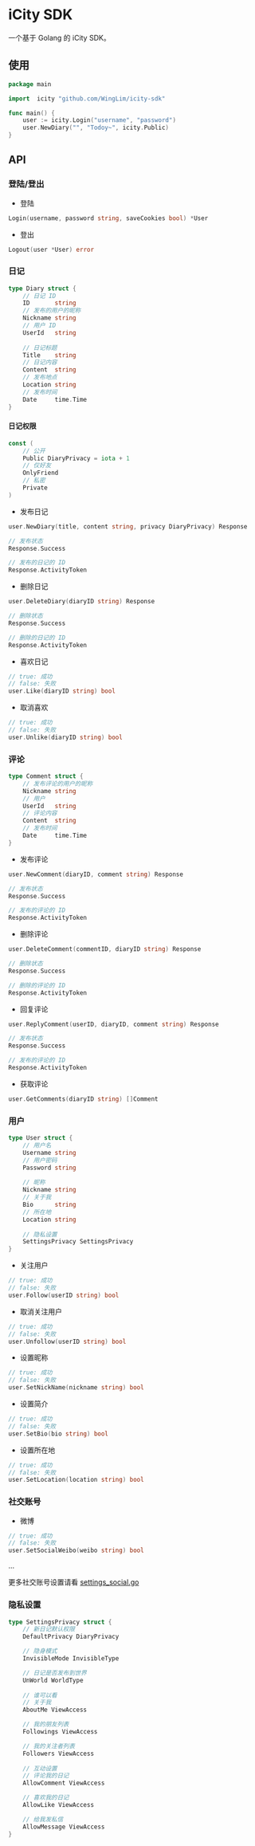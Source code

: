# iCity SDK

一个基于 Golang 的 iCity SDK。

## 使用

```go
package main

import  icity "github.com/WingLim/icity-sdk"

func main() {
	user := icity.Login("username", "password")
	user.NewDiary("", "Todoy~", icity.Public)
}
```

## API

### 登陆/登出
- 登陆
```go
Login(username, password string, saveCookies bool) *User
```

- 登出
```go
Logout(user *User) error
```

### 日记

```go
type Diary struct {
	// 日记 ID
	ID       string 
	// 发布的用户的昵称
	Nickname string 
	// 用户 ID
	UserId   string
	
	// 日记标题
	Title    string 
	// 日记内容
	Content  string 
	// 发布地点
	Location string 
	// 发布时间
	Date     time.Time
}
```

#### 日记权限
```go
const (
    // 公开
    Public DiaryPrivacy = iota + 1
    // 仅好友
    OnlyFriend
    // 私密
    Private
)
```

- 发布日记
```go
user.NewDiary(title, content string, privacy DiaryPrivacy) Response

// 发布状态
Response.Success

// 发布的日记的 ID
Response.ActivityToken
```

- 删除日记
```go
user.DeleteDiary(diaryID string) Response

// 删除状态
Response.Success

// 删除的日记的 ID
Response.ActivityToken
```

- 喜欢日记
```go
// true: 成功
// false: 失败
user.Like(diaryID string) bool
```

- 取消喜欢
```go
// true: 成功
// false: 失败 
user.Unlike(diaryID string) bool
```

### 评论

```go
type Comment struct {
	// 发布评论的用户的昵称
	Nickname string
	// 用户
	UserId   string
	// 评论内容
	Content  string 
	// 发布时间
	Date     time.Time
}
```

- 发布评论
```go
user.NewComment(diaryID, comment string) Response

// 发布状态
Response.Success

// 发布的评论的 ID
Response.ActivityToken
```

- 删除评论
```go
user.DeleteComment(commentID, diaryID string) Response

// 删除状态
Response.Success

// 删除的评论的 ID
Response.ActivityToken
```

- 回复评论
```go
user.ReplyComment(userID, diaryID, comment string) Response

// 发布状态
Response.Success

// 发布的评论的 ID
Response.ActivityToken
```

- 获取评论
```go
user.GetComments(diaryID string) []Comment
```

### 用户
```go
type User struct {
	// 用户名
	Username string
	// 用户密码
	Password string
	
	// 昵称
	Nickname string
	// 关于我
	Bio      string
	// 所在地
	Location string
    
	// 隐私设置
	SettingsPrivacy SettingsPrivacy
}
```

- 关注用户
```go
// true: 成功
// false: 失败 
user.Follow(userID string) bool
```

- 取消关注用户
```go
// true: 成功
// false: 失败 
user.Unfollow(userID string) bool
```

- 设置昵称
```go
// true: 成功
// false: 失败 
user.SetNickName(nickname string) bool
```

- 设置简介
```go
// true: 成功
// false: 失败 
user.SetBio(bio string) bool
```

- 设置所在地
```go
// true: 成功
// false: 失败 
user.SetLocation(location string) bool
```

### 社交账号
- 微博
```go
// true: 成功
// false: 失败 
user.SetSocialWeibo(weibo string) bool
```
...

更多社交账号设置请看 [settings_social.go](https://github.com/WingLim/icity-sdk/blob/main/settings_social.go)

### 隐私设置

```go
type SettingsPrivacy struct {
	// 新日记默认权限
	DefaultPrivacy DiaryPrivacy

	// 隐身模式
	InvisibleMode InvisibleType

	// 日记是否发布到世界
	UnWorld WorldType
    
	// 谁可以看
	// 关于我
	AboutMe ViewAccess

	// 我的朋友列表
	Followings ViewAccess

	// 我的关注者列表
	Followers ViewAccess
    
	// 互动设置
	// 评论我的日记
	AllowComment ViewAccess

	// 喜欢我的日记
	AllowLike ViewAccess

	// 给我发私信
	AllowMessage ViewAccess
}
```
